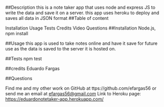 ##Description 
this is a note taker app that uses node and express JS to write the data and save it on a server. this app uses heroku to deploy and saves all data in JSON format
##Table of content

Installation
Usage
Tests
Credits
Video
Questions
##Installation Node.js, npm install

##Usage 
this app is used to take notes online and have it save for future use as the data is saved to the server it is hosted on.

##Tests npm test

##credits Eduardo Fargas

##Questions

Find me and my other work on GitHub at ttps://github.com/efargas56 or send me an email at efargas56@gmail.com
Link to Heroku page:
https://eduardonotetaker-app.herokuapp.com/

